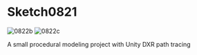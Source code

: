 # Sketch0821

![0822b](https://user-images.githubusercontent.com/343936/185936877-e0b5763c-f311-4f06-a597-9536cd7b3d47.png)
![0822c](https://user-images.githubusercontent.com/343936/185936889-6b6f9882-e96d-4e97-bec0-da4ce879f361.png)

A small procedural modeling project with Unity DXR path tracing
